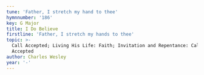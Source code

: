 ```yaml
---
tune: 'Father, I stretch my hand to thee'
hymnnumber: '186'
key: G Major
title: I Do Believe
firstline: 'Father, I stretch my hands to thee'
topic: >-
  Call Accepted; Living His Life: Faith; Invitation and Repentance: Call
  Accepted
author: Charles Wesley
year: '-'
---
```


